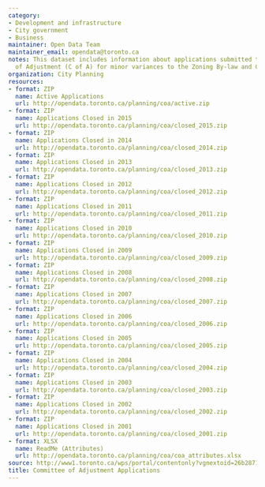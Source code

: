 ```yaml
---
category:
- Development and infrastructure
- City government
- Business
maintainer: Open Data Team
maintainer_email: opendata@toronto.ca
notes: This dataset includes information about applications submitted to the Committee
  of Adjustment (C of A) for minor variances to the Zoning By-law and Consent.
organization: City Planning
resources:
- format: ZIP
  name: Active Applications
  url: http://opendata.toronto.ca/planning/coa/active.zip
- format: ZIP
  name: Applications Closed in 2015
  url: http://opendata.toronto.ca/planning/coa/closed_2015.zip
- format: ZIP
  name: Applications Closed in 2014
  url: http://opendata.toronto.ca/planning/coa/closed_2014.zip
- format: ZIP
  name: Applications Closed in 2013
  url: http://opendata.toronto.ca/planning/coa/closed_2013.zip
- format: ZIP
  name: Applications Closed in 2012
  url: http://opendata.toronto.ca/planning/coa/closed_2012.zip
- format: ZIP
  name: Applications Closed in 2011
  url: http://opendata.toronto.ca/planning/coa/closed_2011.zip
- format: ZIP
  name: Applications Closed in 2010
  url: http://opendata.toronto.ca/planning/coa/closed_2010.zip
- format: ZIP
  name: Applications Closed in 2009
  url: http://opendata.toronto.ca/planning/coa/closed_2009.zip
- format: ZIP
  name: Applications Closed in 2008
  url: http://opendata.toronto.ca/planning/coa/closed_2008.zip
- format: ZIP
  name: Applications Closed in 2007
  url: http://opendata.toronto.ca/planning/coa/closed_2007.zip
- format: ZIP
  name: Applications Closed in 2006
  url: http://opendata.toronto.ca/planning/coa/closed_2006.zip
- format: ZIP
  name: Applications Closed in 2005
  url: http://opendata.toronto.ca/planning/coa/closed_2005.zip
- format: ZIP
  name: Applications Closed in 2004
  url: http://opendata.toronto.ca/planning/coa/closed_2004.zip
- format: ZIP
  name: Applications Closed in 2003
  url: http://opendata.toronto.ca/planning/coa/closed_2003.zip
- format: ZIP
  name: Applications Closed in 2002
  url: http://opendata.toronto.ca/planning/coa/closed_2002.zip
- format: ZIP
  name: Applications Closed in 2001
  url: http://opendata.toronto.ca/planning/coa/closed_2001.zip
- format: XLSX
  name: ReadMe (Attributes)
  url: http://opendata.toronto.ca/planning/coa/coa_attributes.xlsx
source: http://www1.toronto.ca/wps/portal/contentonly?vgnextoid=26b2871f6a2cc410VgnVCM10000071d60f89RCRD&vgnextchannel=1a66e03bb8d1e310VgnVCM10000071d60f89RCRD
title: Committee of Adjustment Applications
---
```

